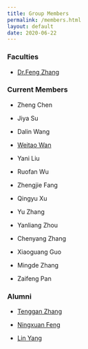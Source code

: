 ```yaml
---
title: Group Members
permalink: /members.html
layout: default
date: 2020-06-22
---
```


### Faculties

+ [Dr.Feng Zhang](https://fengzhangcs.github.io/)

### Current Members

+ Zheng Chen

+ Jiya Su

+ Dalin Wang

+ [Weitao Wan](/wanweitao.html)

+ Yani Liu

+ Ruofan Wu

+ Zhengjie Fang

+ Qingyu Xu

+ Yu Zhang

+ Yanliang Zhou

+ Chenyang Zhang

+ Xiaoguang Guo

+ Mingde Zhang

+ Zaifeng Pan

### Alumni

+ [Tenggan Zhang](/zhangtenggan.html)

+ [Ningxuan Feng](/fengningxuan.html)

+ [Lin Yang](http://iir.ruc.edu.cn/~yangl/)

